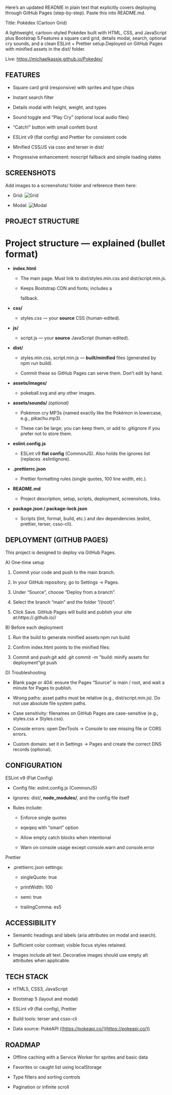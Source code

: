 Here’s an updated README in plain text that explicitly covers deploying through GitHub Pages (step-by-step). Paste this into README.md.

Title: Pokédex (Cartoon Grid)

A lightweight, cartoon-styled Pokédex built with HTML, CSS, and JavaScript plus Bootstrap 5.Features a square card grid, details modal, search, optional cry sounds, and a clean ESLint + Prettier setup.Deployed on GitHub Pages with minified assets in the dist/ folder.

Live: https://michaelkassie.github.io/Pokedex/

FEATURES
--------

*   Square card grid (responsive) with sprites and type chips
    
*   Instant search filter
    
*   Details modal with height, weight, and types
    
*   Sound toggle and “Play Cry” (optional local audio files)
    
*   “Catch!” button with small confetti burst
    
*   ESLint v9 (flat config) and Prettier for consistent code
    
*   Minified CSS/JS via csso and terser in dist/
    
*   Progressive enhancement: noscript fallback and simple loading states
    

SCREENSHOTS
-----------

Add images to a screenshots/ folder and reference them here:

* Grid: 
   ![Grid](./screenshots/grid.png)

* Modal: 
   ![Modal](./screenshots/modal.png)


PROJECT STRUCTURE
-----------------

Project structure — explained (bullet format)
=============================================

*   **index.html**
    
    *   The main page. Must link to dist/styles.min.css and dist/script.min.js.
        
    *   Keeps Bootstrap CDN and fonts; includes a
        
        fallback.
        
*   **css/**
    
    *   styles.css — your **source** CSS (human-edited).
        
*   **js/**
    
    *   script.js — your **source** JavaScript (human-edited).
        
*   **dist/**
    
    *   styles.min.css, script.min.js — **built/minified** files (generated by npm run build).
        
    *   Commit these so GitHub Pages can serve them. Don’t edit by hand.
        
*   **assets/images/**
    
    *   pokeball.svg and any other images.
        
*   **assets/sounds/** _(optional)_
    
    *   Pokémon cry MP3s (named exactly like the Pokémon in lowercase, e.g., pikachu.mp3).
        
    *   These can be large; you can keep them, or add to .gitignore if you prefer not to store them.
        
*   **eslint.config.js**
    
    *   ESLint v9 **flat config** (CommonJS). Also holds the ignores list (replaces .eslintignore).
        
*   **.prettierrc.json**
    
    *   Prettier formatting rules (single quotes, 100 line width, etc.).
        
*   **README.md**
    
    *   Project description, setup, scripts, deployment, screenshots, links.
        
*   **package.json / package-lock.json**
    
    *   Scripts (lint, format, build, etc.) and dev dependencies (eslint, prettier, terser, csso-cli).
        


DEPLOYMENT (GITHUB PAGES)
-------------------------

This project is designed to deploy via GitHub Pages.

A) One-time setup

1.  Commit your code and push to the main branch.
    
2.  In your GitHub repository, go to Settings -> Pages.
    
3.  Under “Source”, choose “Deploy from a branch”.
    
4.  Select the branch “main” and the folder “/(root)”.
    
5.  Click Save. GitHub Pages will build and publish your site at:https://.github.io//
    

B) Before each deployment

1.  Run the build to generate minified assets:npm run build
    
2.  Confirm index.html points to the minified files:
    
3.  Commit and push:git add .git commit -m "build: minify assets for deployment"git push
    

D) Troubleshooting

*   Blank page or 404: ensure the Pages “Source” is main / root, and wait a minute for Pages to publish.
    
*   Wrong paths: asset paths must be relative (e.g., dist/script.min.js). Do not use absolute file system paths.
    
*   Case sensitivity: filenames on GitHub Pages are case-sensitive (e.g., styles.css ≠ Styles.css).
    
*   Console errors: open DevTools -> Console to see missing file or CORS errors.
    
*   Custom domain: set it in Settings -> Pages and create the correct DNS records (optional).
    

CONFIGURATION
-------------

ESLint v9 (Flat Config)

*   Config file: eslint.config.js (CommonJS)
    
*   Ignores: dist/**, node\_modules/**, and the config file itself
    
*   Rules include:
    
    *   Enforce single quotes
        
    *   eqeqeq with “smart” option
        
    *   Allow empty catch blocks when intentional
        
    *   Warn on console usage except console.warn and console.error
        

Prettier

*   .prettierrc.json settings:
    
    *   singleQuote: true
        
    *   printWidth: 100
        
    *   semi: true
        
    *   trailingComma: es5
        


ACCESSIBILITY
-------------

*   Semantic headings and labels (aria attributes on modal and search).
    
*   Sufficient color contrast; visible focus styles retained.
    
*   Images include alt text. Decorative images should use empty alt attributes when applicable.
    

TECH STACK
----------

*   HTML5, CSS3, JavaScript
    
*   Bootstrap 5 (layout and modal)
    
*   ESLint v9 (flat config), Prettier
    
*   Build tools: terser and csso-cli
    
*   Data source: PokéAPI ([https://pokeapi.co/](https://pokeapi.co/))
    

ROADMAP
-------

*   Offline caching with a Service Worker for sprites and basic data
    
*   Favorites or caught list using localStorage
    
*   Type filters and sorting controls
    
*   Pagination or infinite scroll
    



